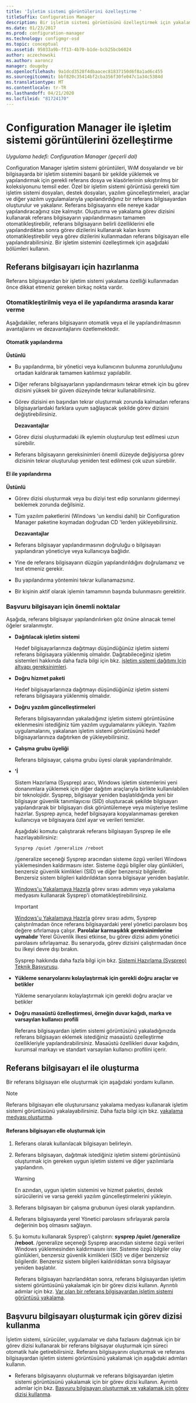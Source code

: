 ```yaml
---
title: 'İşletim sistemi görüntülerini özelleştirme '
titleSuffix: Configuration Manager
description: Bir işletim sistemi görüntüsünü özelleştirmek için yakalama ve oluşturma görev dizilerini, el ile yapılandırmayı veya her ikisinin birleşimini kullanın.
ms.date: 01/23/2017
ms.prod: configuration-manager
ms.technology: configmgr-osd
ms.topic: conceptual
ms.assetid: 95033a9b-ff13-4b70-b1de-bcb25bcb6024
author: aczechowski
ms.author: aaroncz
manager: dougeby
ms.openlocfilehash: 9a1dcd3528f4dbaacec81837150d6f8a1ad6c455
ms.sourcegitcommit: bbf820c35414bf2cba356f30fe047c1a34c5384d
ms.translationtype: MT
ms.contentlocale: tr-TR
ms.lasthandoff: 04/21/2020
ms.locfileid: "81724170"
---
```

# <a name="customize-operating-system-images-with-configuration-manager"></a>Configuration Manager ile işletim sistemi görüntülerini özelleştirme

*Uygulama hedefi: Configuration Manager (geçerli dal)*

Configuration Manager işletim sistemi görüntüleri, WıM dosyalarıdır ve bir bilgisayarda bir işletim sistemini başarılı bir şekilde yüklemek ve yapılandırmak için gerekli referans dosya ve klasörlerinin sıkıştırılmış bir koleksiyonunu temsil eder. Özel bir işletim sistemi görüntüsü gerekli tüm işletim sistemi dosyaları, destek dosyaları, yazılım güncelleştirmeleri, araçlar ve diğer yazılım uygulamalarıyla yapılandırdığınız bir referans bilgisayardan oluşturulur ve yakalanır. Referans bilgisayarını elle nereye kadar yapılandıracağınız size kalmıştır. Oluşturma ve yakalama görev dizisini kullanarak referans bilgisayarın yapılandırmasını tamamen otomatikleştirebilir, referans bilgisayarın belirli özelliklerini elle yapılandırdıktan sonra görev dizilerini kullanarak kalan kısmı otomatikleştirebilir veya görev dizilerini kullanmadan referans bilgisayarı elle yapılandırabilirsiniz. Bir işletim sistemini özelleştirmek için aşağıdaki bölümleri kullanın.

##  <a name="prepare-for-the--reference-computer"></a><a name="BKMK_PrepareReferenceComputer"></a>Referans bilgisayarı için hazırlanma  
 Referans bilgisayardan bir işletim sistemi yakalama özelliği kullanmadan önce dikkat etmeniz gereken birkaç nokta vardır.  

###  <a name="decide-between-an-automated-or-manual-configuration"></a><a name="BKMK_RefComputerDecide"></a>Otomatikleştirilmiş veya el ile yapılandırma arasında karar verme  
 Aşağıdakiler, referans bilgisayarın otomatik veya el ile yapılandırılmasının avantajlarını ve dezavantajlarını özetlemektedir.  

#### <a name="automated-configuration"></a>Otomatik yapılandırma  
 **Üstünlü**  

- Bu yapılandırma, bir yönetici veya kullanıcının bulunma zorunluluğunu ortadan kaldırarak tamamen katılımsız yapılabilir.  

- Diğer referans bilgisayarların yapılandırmasını tekrar etmek için bu görev dizisini yüksek bir güven düzeyinde tekrar kullanabilirsiniz.  

- Görev dizisini en başından tekrar oluşturmak zorunda kalmadan referans bilgisayarlardaki farklara uyum sağlayacak şekilde görev dizisini değiştirebilirsiniz.  

  **Dezavantajlar**  

- Görev dizisi oluşturmadaki ilk eylemin oluşturulup test edilmesi uzun sürebilir.  

- Referans bilgisayarın gereksinimleri önemli düzeyde değişiyorsa görev dizisinin tekrar oluşturulup yeniden test edilmesi çok uzun sürebilir.  

#### <a name="manual-configuration"></a>El ile yapılandırma  
 **Üstünlü**  

- Görev dizisi oluşturmak veya bu diziyi test edip sorunlarını gidermeyi beklemek zorunda değilsiniz.  

- Tüm yazılım paketlerini (Windows 'un kendisi dahil) bir Configuration Manager paketine koymadan doğrudan CD 'lerden yükleyebilirsiniz.  

  **Dezavantajlar**  

- Referans bilgisayar yapılandırmasının doğruluğu o bilgisayarı yapılandıran yöneticiye veya kullanıcıya bağlıdır.  

- Yine de referans bilgisayarın düzgün yapılandırıldığını doğrulamanız ve test etmeniz gerekir.  

- Bu yapılandırma yöntemini tekrar kullanamazsınız.  

- Bir kişinin aktif olarak işlemin tamamının başında bulunmasını gerektirir.  

###  <a name="considerations-for-the-reference-computer"></a><a name="BKMK_RefComputerConsiderations"></a>Başvuru bilgisayarı için önemli noktalar  
 Aşağıda, referans bilgisayar yapılandırılırken göz önüne alınacak temel öğeler sıralanmıştır.  

-   **Dağıtılacak işletim sistemi**  

     Hedef bilgisayarlarınıza dağıtmayı düşündüğünüz işletim sistemi referans bilgisayara yüklenmiş olmalıdır. Dağıtabileceğiniz işletim sistemleri hakkında daha fazla bilgi için bkz. [işletim sistemi dağıtımı Için altyapı gereksinimleri](../plan-design/infrastructure-requirements-for-operating-system-deployment.md).  

-   **Doğru hizmet paketi**  

     Hedef bilgisayarlarınıza dağıtmayı düşündüğünüz işletim sistemi referans bilgisayara yüklenmiş olmalıdır.  

-   **Doğru yazılım güncelleştirmeleri**  

     Referans bilgisayarından yakaladığınız işletim sistemi görüntüsüne eklenmesini istediğiniz tüm yazılım uygulamalarını yükleyin. Yazılım uygulamalarını, yakalanan işletim sistemi görüntüsünü hedef bilgisayarlarınıza dağıtırken de yükleyebilirsiniz.  

-   **Çalışma grubu üyeliği**  

     Referans bilgisayar, çalışma grubu üyesi olarak yapılandırılmalıdır.  

-   **'İ**  

     Sistem Hazırlama (Sysprep) aracı, Windows işletim sistemlerini yeni donanımlara yüklemek için diğer dağıtım araçlarıyla birlikte kullanılabilen bir teknolojidir. Sysprep, bilgisayar yeniden başlatıldığında yeni bir bilgisayar güvenlik tanımlayıcısı (SID) oluşturacak şekilde bilgisayarı yapılandırarak bir bilgisayarı disk görüntülemeye veya müşteriye teslime hazırlar. Sysprep ayrıca, hedef bilgisayara kopyalanmaması gereken kullanıcıya ve bilgisayara özel ayar ve verileri temizler.  

     Aşağıdaki komutu çalıştırarak referans bilgisayarı Sysprep ile elle hazırlayabilirsiniz:  

     `Sysprep /quiet /generalize /reboot`  

     /generalize seçeneği Sysprep aracından sisteme özgü verileri Windows yüklemesinden kaldırmasını ister. Sisteme özgü bilgiler olay günlükleri, benzersiz güvenlik kimlikleri (SID) ve diğer benzersiz bilgilerdir. Benzersiz sistem bilgileri kaldırıldıktan sonra bilgisayar yeniden başlatılır.  

     [Windows'u Yakalamaya Hazırla](../understand/task-sequence-steps.md#BKMK_PrepareWindowsforCapture) görev sırası adımını veya yakalama medyasını kullanarak Sysprep'i otomatikleştirebilirsiniz.  

    > [!IMPORTANT]  
    >  [Windows'u Yakalamaya Hazırla](../understand/task-sequence-steps.md#BKMK_PrepareWindowsforCapture) görev sırası adımı, Sysprep çalıştırılmadan önce referans bilgisayardaki yerel yönetici parolasını boş değere sıfırlamaya çalışır. **Parolalar karmaşıklık gereksinimlerine uymalıdır** Yerel Güvenlik ilkesi etkinse, bu görev dizisi adımı yönetici parolasını sıfırlayamaz. Bu senaryoda, görev dizisini çalıştırmadan önce bu ilkeyi devre dışı bırakın.  

     Sysprep hakkında daha fazla bilgi için bkz. [Sistemi Hazırlama (Sysprep) Teknik Başvurusu](https://go.microsoft.com/fwlink/?LinkId=280286).  

-   **Yükleme senaryolarını kolaylaştırmak için gerekli doğru araçlar ve betikler**  

     Yükleme senaryolarını kolaylaştırmak için gerekli doğru araçlar ve betikler  

-   **Doğru masaüstü özelleştirmesi, örneğin duvar kağıdı, marka ve varsayılan kullanıcı profili**  

     Referans bilgisayardan işletim sistemi görüntüsünü yakaladığınızda referans bilgisayarı eklemek istediğiniz masaüstü özelleştirme özellikleriyle yapılandırabilirsiniz. Masaüstü özellikleri duvar kağıdını, kurumsal markayı ve standart varsayılan kullanıcı profilini içerir.  

##  <a name="manually-build-a-reference-computer"></a><a name="BKMK_ManuallyBuildReference"></a>Referans bilgisayarı el ile oluşturma  
 Bir referans bilgisayarı elle oluşturmak için aşağıdaki yordamı kullanın.  

> [!NOTE]  
>  Referans bilgisayarı elle oluşturursanız yakalama medyası kullanarak işletim sistemi görüntüsünü yakalayabilirsiniz. Daha fazla bilgi için bkz. [yakalama medyası oluşturma](../deploy-use/create-capture-media.md).  

#### <a name="to-manually-build-the-reference-computer"></a>Referans bilgisayarı elle oluşturmak için  

1. Referans olarak kullanılacak bilgisayarı belirleyin.  

2. Referans bilgisayarı, dağıtmak istediğiniz işletim sistemi görüntüsünü oluşturmak için gereken uygun işletim sistemi ve diğer yazılımlarla yapılandırın.  

   > [!WARNING]  
   >  En azından, uygun işletim sistemini ve hizmet paketini, destek sürücülerini ve varsa gerekli yazılım güncelleştirmelerini yükleyin.  

3. Referans bilgisayarı bir çalışma grubunun üyesi olarak yapılandırın.  

4. Referans bilgisayarda yerel Yönetici parolasını sıfırlayarak parola değerinin boş olmasını sağlayın.  

5. Şu komutu kullanarak Sysprep’i çalıştırın: **sysprep /quiet /generalize /reboot**. /generalize seçeneği Sysprep aracından sisteme özgü verileri Windows yüklemesinden kaldırmasını ister. Sisteme özgü bilgiler olay günlükleri, benzersiz güvenlik kimlikleri (SID) ve diğer benzersiz bilgilerdir. Benzersiz sistem bilgileri kaldırıldıktan sonra bilgisayar yeniden başlatılır.  

   Referans bilgisayarı hazırlandıktan sonra, referans bilgisayardan işletim sistemi görüntüsünü yakalamak için bir görev dizisi kullanın.  Ayrıntılı adımlar için bkz. [Var olan bir referans bilgisayardan işletim sistemi görüntüsü yakalama](../deploy-use/create-a-task-sequence-to-capture-an-operating-system.md#BKMK_CaptureExistingRefComputer).  

##  <a name="use-a-task-sequence-to-build-a-reference-computer"></a><a name="BKMK_UseTSToBuildReference"></a>Başvuru bilgisayarı oluşturmak için görev dizisi kullanma  
 İşletim sistemi, sürücüler, uygulamalar ve daha fazlasını dağıtmak için bir görev dizisi kullanarak bir referans bilgisayar oluşturmak için süreci otomatik hale getirebilirsiniz.  Referans bilgisayarını oluşturmak ve referans bilgisayardan işletim sistemi görüntüsünü yakalamak için aşağıdaki adımları kullanın.  

-   Referans bilgisayarını oluşturmak ve referans bilgisayardan işletim sistemi görüntüsünü yakalamak için bir görev dizisi kullanın.  Ayrıntılı adımlar için bkz. [Başvuru bilgisayarı oluşturmak ve yakalamak için görev dizisi kullanma](../deploy-use/create-a-task-sequence-to-capture-an-operating-system.md#BKMK_BuildCaptureTS).  
